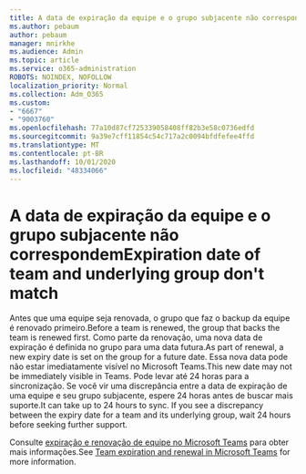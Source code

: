 ```yaml
---
title: A data de expiração da equipe e o grupo subjacente não correspondem
ms.author: pebaum
author: pebaum
manager: mnirkhe
ms.audience: Admin
ms.topic: article
ms.service: o365-administration
ROBOTS: NOINDEX, NOFOLLOW
localization_priority: Normal
ms.collection: Adm_O365
ms.custom:
- "6667"
- "9003760"
ms.openlocfilehash: 77a10d87cf725339058408ff82b3e58c0736edfd
ms.sourcegitcommit: 9a39e7cff11854c54c717a2c0094bfdfefee4ffd
ms.translationtype: MT
ms.contentlocale: pt-BR
ms.lasthandoff: 10/01/2020
ms.locfileid: "48334066"
---
```

# <a name="expiration-date-of-team-and-underlying-group-dont-match"></a><span data-ttu-id="34834-102">A data de expiração da equipe e o grupo subjacente não correspondem</span><span class="sxs-lookup"><span data-stu-id="34834-102">Expiration date of team and underlying group don't match</span></span>

<span data-ttu-id="34834-103">Antes que uma equipe seja renovada, o grupo que faz o backup da equipe é renovado primeiro.</span><span class="sxs-lookup"><span data-stu-id="34834-103">Before a team is renewed, the group that backs the team is renewed first.</span></span> <span data-ttu-id="34834-104">Como parte da renovação, uma nova data de expiração é definida no grupo para uma data futura.</span><span class="sxs-lookup"><span data-stu-id="34834-104">As part of renewal, a new expiry date is set on the group for a future date.</span></span> <span data-ttu-id="34834-105">Essa nova data pode não estar imediatamente visível no Microsoft Teams.</span><span class="sxs-lookup"><span data-stu-id="34834-105">This new date may not be immediately visible in Teams.</span></span> <span data-ttu-id="34834-106">Pode levar até 24 horas para a sincronização. Se você vir uma discrepância entre a data de expiração de uma equipe e seu grupo subjacente, espere 24 horas antes de buscar mais suporte.</span><span class="sxs-lookup"><span data-stu-id="34834-106">It can take up to 24 hours to sync. If you see a discrepancy between the expiry date for a team and its underlying group, wait 24 hours before seeking further support.</span></span>  

<span data-ttu-id="34834-107">Consulte [expiração e renovação de equipe no Microsoft Teams](https://docs.microsoft.com/microsoftteams/team-expiration-renewal)  para obter mais informações.</span><span class="sxs-lookup"><span data-stu-id="34834-107">See [Team expiration and renewal in Microsoft Teams](https://docs.microsoft.com/microsoftteams/team-expiration-renewal)  for more information.</span></span>
